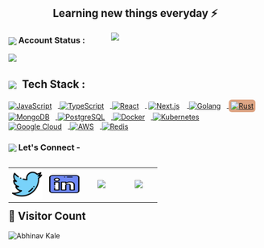 ###
<h2 align="center">Learning new things everyday ⚡️</h2>


<a href="https://github.com/abhinavkale-dev">
  <img align="right" src="https://media.giphy.com/media/yALcFbrKshfoY/giphy.gif?cid=790b7611t7rjt6nthbyc6cxxcbh1w4j30523v569jn6mgsel&ep=v1_gifs_search&rid=giphy.gif&ct=g" width="300">
</a>

### <img src="https://media4.giphy.com/media/v1.Y2lkPTc5MGI3NjExNGtjNHp5a3BtYW1saXFyODUycjdjNHJ2OTRvdGJlY2tpbGk3amhrNSZlcD12MV9pbnRlcm5hbF9naWZfYnlfaWQmY3Q9Zw/wkW0maGDN1eSc/giphy.gif" width="40" align="absmiddle"> Account Status : 


  <img src="https://github-readme-stats.vercel.app/api/top-langs/?username=abhinavkale-dev&layout=compact&theme=tokyonight" />


<h2 align="left">
  <img src="https://media.giphy.com/media/QVz8bVdhi6dmkIkg61/giphy.gif" width="40" align="absmiddle" />
  <span style="margin-left:6px;">Tech Stack :</span>
</h2>

<div align="left">
  <a href="https://developer.mozilla.org/en-US/docs/Web/JavaScript" target="_blank">
    <img src="https://cdn.jsdelivr.net/gh/devicons/devicon/icons/javascript/javascript-original.svg"
         alt="JavaScript" style="height:35px;width:auto;margin-right:12px;vertical-align:middle;" />
  </a>
  <a href="https://www.typescriptlang.org/" target="_blank">
    <img src="https://cdn.jsdelivr.net/gh/devicons/devicon/icons/typescript/typescript-original.svg"
         alt="TypeScript" style="height:35px;width:auto;margin-right:12px;vertical-align:middle;" />
  </a>
  <a href="https://react.dev/" target="_blank">
    <img src="https://cdn.jsdelivr.net/gh/devicons/devicon/icons/react/react-original.svg"
         alt="React" style="height:35px;width:auto;margin-right:12px;vertical-align:middle;" />
  </a>
  <a href="https://nextjs.org/" target="_blank">
    <img src="https://cdn.jsdelivr.net/gh/devicons/devicon/icons/nextjs/nextjs-original.svg"
         alt="Next.js" style="height:35px;width:auto;margin-right:12px;vertical-align:middle;background:white;border-radius:6px;padding:3px;" />
  </a>
  <a href="https://go.dev/" target="_blank">
    <img src="https://cdn.jsdelivr.net/gh/devicons/devicon/icons/go/go-original.svg"
         alt="Golang" style="height:35px;width:auto;margin-right:12px;vertical-align:middle;" />
  </a>
  <a href="https://www.rust-lang.org/" target="_blank">
    <img src="https://cdn.simpleicons.org/rust/FFFFFF"
         alt="Rust"
         style="height:35px;width:auto;margin-right:12px;vertical-align:middle;
                background:#dea584;border-radius:6px;padding:4px;" />
  </a>
  <a href="https://www.mongodb.com/" target="_blank">
    <img src="https://cdn.jsdelivr.net/gh/devicons/devicon/icons/mongodb/mongodb-original.svg"
         alt="MongoDB" style="height:35px;width:auto;margin-right:12px;vertical-align:middle;" />
  </a>
  <a href="https://www.postgresql.org/" target="_blank">
    <img src="https://cdn.jsdelivr.net/gh/devicons/devicon/icons/postgresql/postgresql-original.svg"
         alt="PostgreSQL" style="height:35px;width:auto;margin-right:12px;vertical-align:middle;" />
  </a>
  <a href="https://www.docker.com/" target="_blank">
    <img src="https://cdn.jsdelivr.net/gh/devicons/devicon/icons/docker/docker-original.svg"
         alt="Docker" style="height:35px;width:auto;margin-right:12px;vertical-align:middle;" />
  </a>
  <a href="https://kubernetes.io/" target="_blank">
    <img src="https://cdn.jsdelivr.net/gh/devicons/devicon/icons/kubernetes/kubernetes-plain.svg"
         alt="Kubernetes" style="height:35px;width:auto;margin-right:12px;vertical-align:middle;" />
  </a>
  <a href="https://cloud.google.com/" target="_blank">
    <img src="https://cdn.jsdelivr.net/gh/devicons/devicon/icons/googlecloud/googlecloud-original.svg"
         alt="Google Cloud" style="height:35px;width:auto;margin-right:12px;vertical-align:middle;" />
  </a>
  <a href="https://aws.amazon.com/" target="_blank">
    <img src="https://cdn.jsdelivr.net/gh/devicons/devicon/icons/amazonwebservices/amazonwebservices-line-wordmark.svg"
         alt="AWS" style="height:35px;width:auto;margin-right:12px;vertical-align:middle;" />
  </a>
  <a href="https://redis.io/" target="_blank">
    <img src="https://cdn.jsdelivr.net/gh/devicons/devicon/icons/redis/redis-original.svg"
         alt="Redis" style="height:35px;width:auto;margin-right:12px;vertical-align:middle;" />
  </a>
</div>


<h3><img src="https://media.giphy.com/media/Al9XitEIwGgLU9yMfS/giphy.gif?cid=ecf05e47246z68gic13exguovr5xae6jhotnfa5nmu0evi54&ep=v1_stickers_search&rid=giphy.gif&ct=s" width="60" align="absmiddle"> Let's Connect - </h3>

<table width="120" align="left">
  <tr>  
    <td align="center" width="60">
      <a href="https://x.com/Abhinavstwt"><img src="https://raw.githubusercontent.com/8bithemant/8bithemant/master/twitter.png?raw=true" width="60"></a>
    </td>
    <td align="center" width="60">
      <a href="https://linkedin.com/"><img src="https://raw.githubusercontent.com/8bithemant/8bithemant/master/linkedin.png?raw=true" height="36" width="65"></a>
    </td>
    <td align="center" width="60">
      <a href="mailto:abhinavkale919913@gmail.com"><img src="https://user-images.githubusercontent.com/29790345/184528214-8f168ffd-5a4c-4d30-8d6b-917568924fbb.png?raw=true" width="80"></a>
    </td>
    <td align="center" width="60">
      <a href="https://drive.google.com/file/d/1dhF0Cgaec0zOatK4N7NAfenpIli0GkQU/view?usp=sharing"><img src="https://user-images.githubusercontent.com/29790345/184600207-42a1a54e-9faa-40c8-b18e-f8230d0c6d7c.png?raw=true" width="60"></a>
    </td>
  </tr>
</table>
<br />
<br />

<div align="left">
  <h2><b>👀 Visitor Count</b></h2>
  <img src="https://count.getloli.com/@abhinavkale-dev?theme=booru-huggboo" alt="Abhinav Kale" />
</div>


